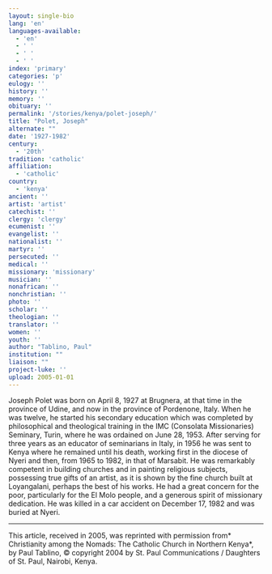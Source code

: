 ```yaml
---
layout: single-bio
lang: 'en'
languages-available:
  - 'en'
  - ' '
  - ' '
  - ' '
index: 'primary'
categories: 'p'
eulogy: ''
history: ''
memory: ''
obituary: ''
permalink: '/stories/kenya/polet-joseph/'
title: "Polet, Joseph"
alternate: ""
date: '1927-1982'
century:
  - '20th'
tradition: 'catholic'
affiliation:
  - 'catholic'
country:
  - 'kenya'
ancient: ''
artist: 'artist'
catechist: ''
clergy: 'clergy'
ecumenist: ''
evangelist: ''
nationalist: ''
martyr: ''
persecuted: ''
medical: ''
missionary: 'missionary'
musician: ''
nonafrican: ''
nonchristian: ''
photo: ''
scholar: ''
theologian: ''
translator: ''
women: ''
youth: ''
author: "Tablino, Paul"
institution: ""
liaison: ""
project-luke: ''
upload: 2005-01-01
---
```




Joseph Polet was born on April 8, 1927 at Brugnera, at that time in the province of Udine, and now in the province of Pordenone, Italy. When he was twelve, he started his secondary education which was completed by philosophical and theological training in the IMC (Consolata Missionaries) Seminary, Turin, where he was ordained on June 28, 1953. After serving for three years as an educator of seminarians in Italy, in 1956 he was sent to Kenya where he remained until his death, working first in the diocese of Nyeri and then, from 1965 to 1982, in that of Marsabit. He was remarkably competent in building churches and in painting religious subjects, possessing true gifts of an artist, as it is shown by the fine church built at Loyangalani, perhaps the best of his works. He had a great concern for the poor, particularly for the El Molo people, and a generous spirit of missionary dedication. He was killed in a car accident on December 17, 1982 and was buried at Nyeri.



---

This article, received in 2005, was reprinted with permission from* Christianity among the Nomads: The Catholic Church in Northern Kenya*, by Paul Tablino, © copyright 2004 by St. Paul Communications / Daughters of St. Paul, Nairobi, Kenya.
